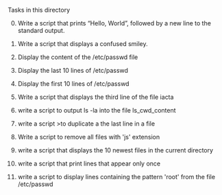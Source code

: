 
Tasks in this directory

0. Write a script that prints “Hello, World”, followed by a new line to the standard output.

1. Write a script that displays a confused smiley.

2. Display the content of the /etc/passwd file

4. Display the last 10 lines of /etc/passwd

5. Display the first 10 lines of /etc/passwd

6. Write a script that displays the third line of the file iacta

8. write a script to output ls -la into the file ls_cwd_content

9. write a script  >to duplicate a the last line in a file

10. Write a script to remove all files with 'js' extension

12. write a script that displays the 10 newest files in the current directory

13. write a script that print lines that appear only once

14. write a script to display lines containing the pattern 'root' from the file /etc/passwd
